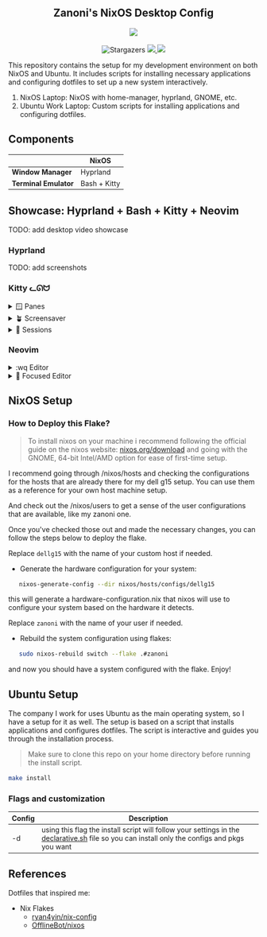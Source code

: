 <h2 align="center">Zanoni's NixOS Desktop Config</h2>

<p align="center">
  <img src="https://raw.githubusercontent.com/catppuccin/catppuccin/main/assets/palette/macchiato.png" width="400" />
</p>

<p align="center">
   <img alt="Stargazers" src="https://img.shields.io/github/stars/castrozan/.dotfiles?style=for-the-badge&logo=starship&color=C9CBFF&logoColor=D9E0EE&labelColor=302D41">
   <a href="https://nixos.org/">
      <img src="https://img.shields.io/badge/NixOS-24.05-informational.svg?style=for-the-badge&logo=nixos&color=F2CDCD&logoColor=D9E0EE&labelColor=302D41">
   </a>
   <a href="https://github.com/ryan4yin/nixos-and-flakes-book">
      <img src="https://img.shields.io/static/v1?label=Nix Flakes&message=learning&style=for-the-badge&logo=nixos&color=DDB6F2&logoColor=D9E0EE&labelColor=302D41">
   </a>
</p>

This repository contains the setup for my development environment on both NixOS and Ubuntu. It includes scripts for installing necessary applications and configuring dotfiles to set up a new system interactively.

1. NixOS Laptop: NixOS with home-manager, hyprland, GNOME, etc.
2. Ubuntu Work Laptop: Custom scripts for installing applications and configuring dotfiles.

## Components

|                       | NixOS |
| --------------------- | -------------- |
| **Window Manager**    | Hyprland       |
| **Terminal Emulator** | Bash + Kitty   |


## Showcase: Hyprland + Bash + Kitty + Neovim 

TODO: add desktop video showcase
<!-- ![Showcase video](docs/aaa) -->

### Hyprland
TODO: add screenshots

### Kitty ᓚᘏᗢ

<details>
<summary>🪟 Panes</summary>

![panes](docs/img/tmux/showcase-panes.png)

</details>
<details>
<summary>🪴 Screensaver</summary>

![screensaver](docs/img/tmux/showcase-screensaver.png)

</details>
<details>
<summary>🔱 Sessions</summary>

![sessions](docs/img/tmux/showcase-sessions.png)

</details>

### Neovim

<details>
<summary>:wq Editor</summary>

![editor](docs/img/neovim/showcase-editor.png)

</details>
<details>
<summary>🎯 Focused Editor</summary>

![editor](docs/img/neovim/showcase-focused-editor.png)

</details>

## NixOS Setup

### How to Deploy this Flake?

> To install nixos on your machine i recommend following the official guide on the nixos website: [nixos.org/download](https://nixos.org/download/)
> and going with the GNOME, 64-bit Intel/AMD option for ease of first-time setup.

I recommend going through /nixos/hosts and checking the configurations for the hosts that are already there for my dell g15 setup. You can use them as a reference for your own host machine setup.

And check out the /nixos/users to get a sense of the user configurations that are available, like my zanoni one.

Once you've checked those out and made the necessary changes, you can follow the steps below to deploy the flake.

Replace `dellg15` with the name of your custom host if needed.

- Generate the hardware configuration for your system:

```bash
   nixos-generate-config --dir nixos/hosts/configs/dellg15
```

this will generate a hardware-configuration.nix that nixos will use to configure your system based on the hardware it detects.

Replace `zanoni` with the name of your user if needed.

- Rebuild the system configuration using flakes:

```bash
   sudo nixos-rebuild switch --flake .#zanoni
```

and now you should have a system configured with the flake. Enjoy!

## Ubuntu Setup

The company I work for uses Ubuntu as the main operating system, so I have a setup for it as well. The setup is based on a script that installs applications and configures dotfiles. The script is interactive and guides you through the installation process.

> Make sure to clone this repo on your home directory before running the install script.
```bash
make install
```

### Flags and customization

| Config | Description                                                                                                                                                       |
| ------ | ----------------------------------------------------------------------------------------------------------------------------------------------------------------- |
| -d     | using this flag the install script will follow your settings in the [declarative.sh](./declarative.sh) file so you can install only the configs and pkgs you want |

## References

Dotfiles that inspired me:

- Nix Flakes
  - [ryan4yin/nix-config](https://github.com/ryan4yin/nix-config)
  - [OfflineBot/nixos](https://github.com/OfflineBot/nixos)

[Hyprland]: https://github.com/hyprwm/Hyprland
[Kitty]: https://github.com/kovidgoyal/kitty
[Neovim]: https://github.com/neovim/neovim
[Nerd fonts]: https://github.com/ryanoasis/nerd-fonts
[catppuccin]: https://github.com/catppuccin/catppuccin
[Yazi]: https://github.com/sxyazi/yazi
